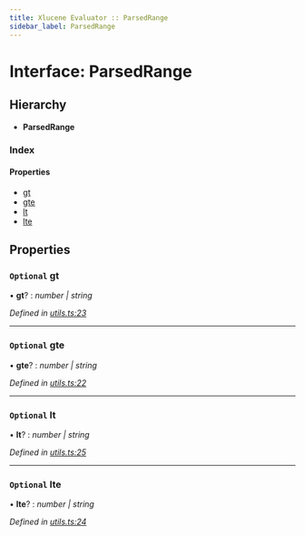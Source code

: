 ```yaml
---
title: Xlucene Evaluator :: ParsedRange
sidebar_label: ParsedRange
---
```


# Interface: ParsedRange

## Hierarchy

* **ParsedRange**

### Index

#### Properties

* [gt](parsedrange.md#optional-gt)
* [gte](parsedrange.md#optional-gte)
* [lt](parsedrange.md#optional-lt)
* [lte](parsedrange.md#optional-lte)

## Properties

### `Optional` gt

• **gt**? : *number | string*

*Defined in [utils.ts:23](https://github.com/terascope/teraslice/blob/7cdb60b1/packages/xlucene-evaluator/src/utils.ts#L23)*

___

### `Optional` gte

• **gte**? : *number | string*

*Defined in [utils.ts:22](https://github.com/terascope/teraslice/blob/7cdb60b1/packages/xlucene-evaluator/src/utils.ts#L22)*

___

### `Optional` lt

• **lt**? : *number | string*

*Defined in [utils.ts:25](https://github.com/terascope/teraslice/blob/7cdb60b1/packages/xlucene-evaluator/src/utils.ts#L25)*

___

### `Optional` lte

• **lte**? : *number | string*

*Defined in [utils.ts:24](https://github.com/terascope/teraslice/blob/7cdb60b1/packages/xlucene-evaluator/src/utils.ts#L24)*
